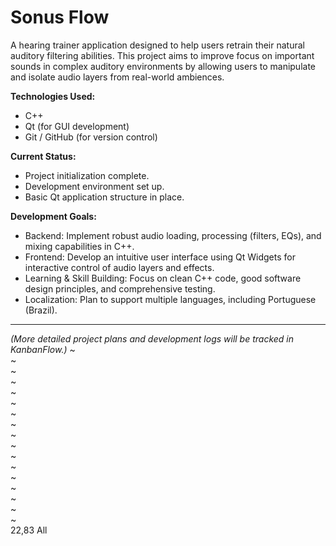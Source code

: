 # Sonus Flow

A hearing trainer application designed to help users retrain their natural auditory filtering abilities. This project aims to improve focus on important sounds in complex auditory environments by allowing users to manipulate and isolate audio layers from real-world ambiences.

**Technologies Used:**
* C++
* Qt (for GUI development)
* Git / GitHub (for version control)

**Current Status:**
* Project initialization complete.
* Development environment set up.
* Basic Qt application structure in place.

**Development Goals:**
* Backend: Implement robust audio loading, processing (filters, EQs), and mixing capabilities in C++.
* Frontend: Develop an intuitive user interface using Qt Widgets for interactive control of audio layers and effects.
* Learning & Skill Building: Focus on clean C++ code, good software design principles, and comprehensive testing.
* Localization: Plan to support multiple languages, including Portuguese (Brazil).

---
*(More detailed project plans and development logs will be tracked in KanbanFlow.)*
~                                                                                                                                              
~                                                                                                                                              
~                                                                                                                                              
~                                                                                                                                              
~                                                                                                                                              
~                                                                                                                                              
~                                                                                                                                              
~                                                                                                                                              
~                                                                                                                                              
~                                                                                                                                              
~                                                                                                                                              
~                                                                                                                                              
~                                                                                                                                              
~                                                                                                                                              
~                                                                                                                                              
~                                                                                                                                              
~                                                                                                                                              
                                                                                                                             22,83         All
